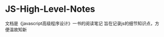 # JS-High-Level-Notes
文档是《javascript高级程序设计》一书的阅读笔记
旨在记录js的细节知识点，方便温故知新

## <script />元素的6个属性
1. async 表示立即下载脚本，但并不妨碍页面中但其他操作
2. charset 表示通过src属性指定但代码的字符集
3. defer 表示脚本可以延迟到文档完全被解析和显示之后在执行
4. language 表示编写代码的脚本语言，已经废弃
5. src 表示包含要执行代码的外部文件
6. type 可以看成是language的替代

## async 和 defer
1. 都代表非阻塞执行。
2. async代表异步执行，立即加载脚本
3. defer代表立即加载脚本，但等页面加载完毕后才执行
4. 区别在于defer会按照顺序一次执行，而async则不一定，因此最好不要有脚本等相互依赖关系

## <noscript>元素
1. 会在不支持js的情况下展示信息，但条件如下：
    - 浏览器不支持javascript脚本
    - 浏览器禁用js脚本

## var也有块级作用域
1. 但只在function(){}中有效，在流程控制for(){}, if(){}中无效
2. 非严格模式下声明块级作用域，可省略var，从而达到声明全局变量但目的，但在严格模式下会报错
3. for(var i =0; i<2; i++){}中但var也是全局变量

## undefined类型
1. 变量声明没赋值，默认为undefined
```
    undefine === undefined // true
    typeof undefined === ‘undefined’ // true
```

## null类型
1. null是一个空对象指针
```
    typeof null === ‘object’ //true
    undefined == null // true
    undefined === null //false
```

## boolean类型
```
    Boolean(""|null|undefined|0|NaN) // false
    Boolean(非空字符串|非0数字|对象) // true
```

## number类型
1. 八进制第一位必须是0，否则会被当成十进制解析
2. 八进制字面量在严格模式下是无效的，javascript引擎会抛出错误
3. 十六进制前两位必须是0x
4. 在进行算术运算时，八进制，十六进制都会转换成十进制
5. js浮点数最高精度是小数点后17位
```
    0.1 + 0.2 == 0.3 // false 0.30000000000000004
```
6. NaN和任何值都不下相等，包括它自己
7. NaN == NaN // false
8. isNaN() 用来判断一个值是否是NaN
```
    isNaN(true) // false true会被转换成1
```
9. isNaN也适用于对象，会先调用对象的valueof()，然后确定是否能够转换成数值，如果不能，则基于这个返回值再调用toString()方法，在检查是否能转换成数值
10. valueOf() 方法可返回 String 对象的原始值，valueOf() 方法通常由 JavaScript 在后台自动进行调用，而不是显式地处于代码中
```
    var str="Hello world!"
    str.valueOf() // Hello world!
```
11. Number()数值转换
    - 如果是boolean值，true/false将会被转换成1/0
    - 如果是null，返回0
    - 如果是undefined，返回NaN
    - 如果是字符串：
        - 空字符，返回0
        - 字符串表示的有效十六进制，返回十进制结果
        - 浮点数，返回浮点数，会忽略前导0
        - 整数，返回整数，会忽略前导0，（我理解八进制也会忽略0）
    - 如果是对象
        - 调用对象的valueof()方法
        - 如果返回是NaN,在调用toString()方法
```
    var num1 = Number("hello world") // NaN
    var num2 = Number("") // 0
    var num3 = Number("0011") // 11
    var num4 = Number(true) // 1
```
12. parseInt()数值转换
    - 会检查是否符合数值模式，它会忽略字符串前面的空格，直到找到第一个非空字符
    - 如果第一个字符不是数字，或负号，返回NaN
    ```
        parseInt("") //返回NaN
        Number("") //返回0
    ```
    - 如果第一个字符是数值，会继续解析，直到遇到非数字字符
    - parseInt()也可以识别八进制，十六进制
    ```
        var num1 = parseInt("1234blue") // 1234
        var num2 = parseInt("") // NaN
        var num3 = parseInt("0xA") // 10（十六进制）
        var num4 = parseInt(22.5) // 22
        var num5 = parseInt("070") // 56 (八进制)
        var num6 = parseInt("70") // 70 (十进制)
    ```
    - parseInt()支持第二个参数
    ```
        var num1 = parseInt("0xAF", 16) // 175
        var num2 = parseInt("AF", 16) // 175 指定了第二个参数，可以省略0x
    ```
13. parseFloat()数值转换
    - 和parseInt()类似，但parsefloat只解析十进制，因此没有第二个参数
    ```
        var num1 = parseFloat("1234blue") // 1234
        var num2 = parseFloat("0xA") // 0
        var num3 = parseFloat("22.5") // 22.5
        var num4 = parseFloat("22.5.5.5") // 22.5
        var num5 = parseFloat("0987") // 987
        var num6 = parseFloat("") // NaN
    ```

## string类型
```
    var str = "java"
    str = str + "script"
```
1. 后台首先创建了能容纳10个字符的新字符，储存了javascript，然后销毁原来的字符串java，和script，这也是旧版本浏览器拼接字符串速度很慢的原因
2. 数值，布尔值，对象，字符串都有toString()方法，该方法返回字符串的一个副本
3. null和undefined没有这个方法
4. toString()一般不需要传参数，但可以传递一个参数，toString()支持任意有效进制，返回对应进制的结果
```
var num = 10
num.toString() // "10"
num.toString(2) // "1010"
num.toString(8) // "12"
num.toString(10) // "10"
num.toString(16) // "a"
```
5. 在不确定要转换的值是null/undefined情况下，可以使用String()方法，可以将任何类型转换成字符串
    - 如果值有toString()方法，则调用
    - 如果值是nulll， 返回"null"
    ```
        String(null) // "null"
    ```
    - 如果值是undefined， 返回"undefined"
    ```
        String(undefined) // "undefined"
    ```

## Object类型
1. Object实例都具备下列属性和方法
    - Constructor：保存着用于创建当前对象的函数
    - hasOwnProperty()：用于检查给定的属性，在当前实例中是否存在，参数必须以字符串形式指定
    - isPropertyOf()：检查传入的对象，是否是另一个对象的原型
    - propertyIsEnumerable()：用于检查传入的属性是否能用for-in的语句来枚举，参数必须以字符串形式指定
    - toLocalString()：返回对象的字符串表示，字符串于执行环境地区对应
    - toString()：返回字符串的表示
    - valueof()：返回字符串的表示，和toString()方法的返回值相同

## 操作符
1. 执行‘前置’递增和递减操作，变量的值都是在语句被求值之‘前’改变
2. 执行‘后置’递增和递减操作，变量的值都是在语句被求值之‘后’改变

## 位操作符
1. 对数值应用位操作符时，后台转换过程如下：
2. 64位数值转换为32位数值，然后进行操作
3. 然后将32位结果转换成64位
4. 按位与：只在两个数值对应位都是1时，才返回1
5. 按位或：两个数值对应位有一个是1，就返回1
6. 按位异或：只在两个数值对应位只有一个为1时才返回1，两个都是1或都是0，则返回0
7. 左移 <<：将数值位数左移指定位数，右侧空出补0，左移不会影响操作数对符号位
8. 有符号对右移 >>：位数向右移动，但是会保留符号位
9. 有符号右移 >>>： 会影响负数数值的位
10. 布尔操作符
    - 逻辑非：！
    - 逻辑与：&&
        - 可以应用于任何类型，在有一个操作数不是bool值的情况下，返回的就不一定是bool值
        - 如果第一个操作数是对象，则返回第二个操作：
        ```
        {} && "123" // 返回 “123”
        ```
        - 如果第二个操作数是一个对象，则只有在第一个操作数结果为true的情况下才返回该对象
        - 如果两个操作数都是对象，则返回第二个
        - 如果有一个操作数是null/undefined/NaN，则返回null/undefined/NaN
    - 逻辑或：||


## label/break/continue
1. 使用label语句可以在代码中添加标签，方便日后使用
2. break会立即推出循环，强制执行循环后面的语句
3. continue也是立即推出循环，但会从循环顶部继续执行循环
4. break/continue语句都可以和label搭配使用，从而返回代码中特定的位置，多发生在循环嵌套的情况
5. with语句，将作用域设置到一个特定的对象中，大量使用with会导致性能下降，不推荐使用，严格模式下会报语法错误
6. switch语句：可以忽略break，达到合并使用的目的
```
switch(i) {
    case 25:
    case 35:
        alert("25, 35")
        break;
    default:
        alert("end")
}
```

## 函数
1. 如过出现同名函数，下面的会覆盖上面的函数
2. js的函数不能重载

## 变量，作用域，内存
1. 基本数据类型Null, Undefined, Boolean, Number, String
2. 函数的参数是按值传递的，即使参数是引用类型
```
function setName(obj) {
    obj.name = "ben"
    obj = new Object()
    obj.name = "benjamin"
}
var person = new Object()
setName(person)
alert(person.name)
```
3. 类型检测
    - typeof
        ```
        typeof "123"             // string
        typeof ""                // string
        typeof 123               // number
        typeof true              // boolean
        typeof undefineed        // undeefined
        typeof null              // object
        typeof new Object()      // object
        typeof new Function() {} // function
        ```
    - instanceof
        ```
        语法： result = variable instanceof constructor
        ```


    